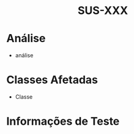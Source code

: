 <!--Coloque o número da tarefa aqui-->
<h1 align=center>SUS-XXX</h1>

# Análise

<!--Análise da tarefa aqui-->
- análise

# Classes Afetadas

<!--Informa as classes afetadas pelas alterações da tarefa-->
- Classe

# Informações de Teste

<!--Opcional. Informa aqui ressalvas quanto a testes necessários para testar de maneira completa a tarefa-->
